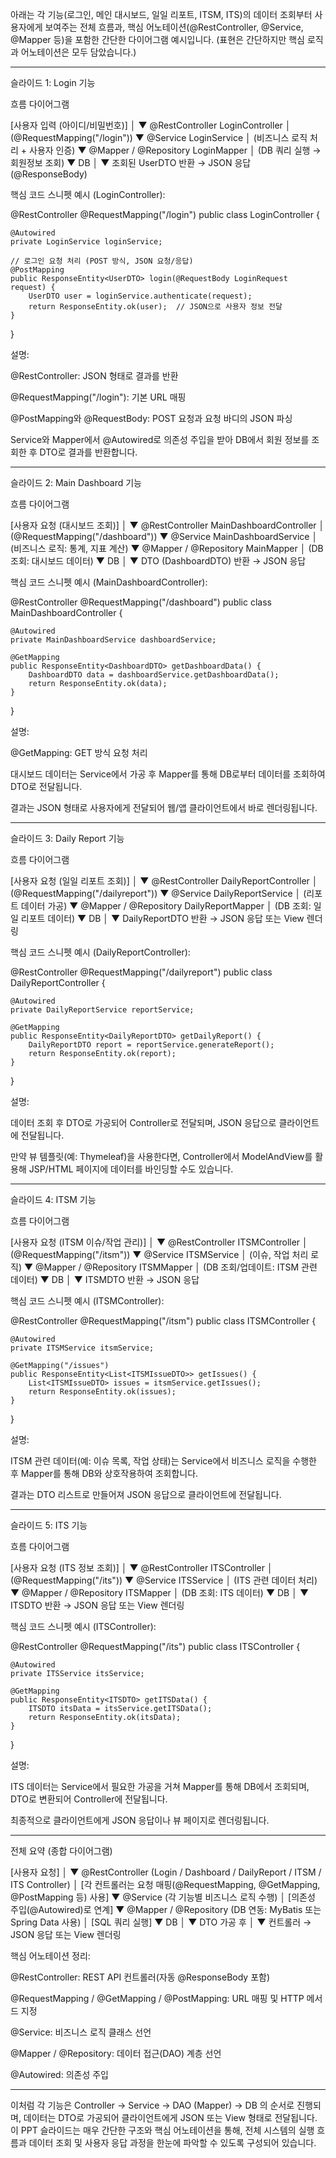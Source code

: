 아래는 각 기능(로그인, 메인 대시보드, 일일 리포트, ITSM, ITS)의 데이터 조회부터 사용자에게 보여주는 전체 흐름과, 핵심 어노테이션(@RestController, @Service, @Mapper 등)을 포함한 간단한 다이어그램 예시입니다. (표현은 간단하지만 핵심 로직과 어노테이션은 모두 담았습니다.)


---

슬라이드 1: Login 기능

흐름 다이어그램

[사용자 입력 (아이디/비밀번호)]
          │
          ▼
   @RestController
   LoginController
          │  (@RequestMapping("/login"))
          ▼
   @Service
   LoginService
          │  (비즈니스 로직 처리 + 사용자 인증)
          ▼
   @Mapper / @Repository
   LoginMapper
          │  (DB 쿼리 실행 → 회원정보 조회)
          ▼
         DB
          │
          ▼
   조회된 UserDTO 반환 → JSON 응답(@ResponseBody)

핵심 코드 스니펫 예시 (LoginController):

@RestController
@RequestMapping("/login")
public class LoginController {

    @Autowired
    private LoginService loginService;

    // 로그인 요청 처리 (POST 방식, JSON 요청/응답)
    @PostMapping
    public ResponseEntity<UserDTO> login(@RequestBody LoginRequest request) {
        UserDTO user = loginService.authenticate(request);
        return ResponseEntity.ok(user);  // JSON으로 사용자 정보 전달
    }
}

설명:

@RestController: JSON 형태로 결과를 반환

@RequestMapping("/login"): 기본 URL 매핑

@PostMapping와 @RequestBody: POST 요청과 요청 바디의 JSON 파싱

Service와 Mapper에서 @Autowired로 의존성 주입을 받아 DB에서 회원 정보를 조회한 후 DTO로 결과를 반환합니다.



---

슬라이드 2: Main Dashboard 기능

흐름 다이어그램

[사용자 요청 (대시보드 조회)]
          │
          ▼
   @RestController
   MainDashboardController
          │  (@RequestMapping("/dashboard"))
          ▼
   @Service
   MainDashboardService
          │  (비즈니스 로직: 통계, 지표 계산)
          ▼
   @Mapper / @Repository
   MainMapper
          │  (DB 조회: 대시보드 데이터)
          ▼
         DB
          │
          ▼
   DTO (DashboardDTO) 반환 → JSON 응답

핵심 코드 스니펫 예시 (MainDashboardController):

@RestController
@RequestMapping("/dashboard")
public class MainDashboardController {

    @Autowired
    private MainDashboardService dashboardService;

    @GetMapping
    public ResponseEntity<DashboardDTO> getDashboardData() {
        DashboardDTO data = dashboardService.getDashboardData();
        return ResponseEntity.ok(data);
    }
}

설명:

@GetMapping: GET 방식 요청 처리

대시보드 데이터는 Service에서 가공 후 Mapper를 통해 DB로부터 데이터를 조회하여 DTO로 전달됩니다.

결과는 JSON 형태로 사용자에게 전달되어 웹/앱 클라이언트에서 바로 렌더링됩니다.



---

슬라이드 3: Daily Report 기능

흐름 다이어그램

[사용자 요청 (일일 리포트 조회)]
          │
          ▼
   @RestController
   DailyReportController
          │  (@RequestMapping("/dailyreport"))
          ▼
   @Service
   DailyReportService
          │  (리포트 데이터 가공)
          ▼
   @Mapper / @Repository
   DailyReportMapper
          │  (DB 조회: 일일 리포트 데이터)
          ▼
         DB
          │
          ▼
   DailyReportDTO 반환 → JSON 응답 또는 View 렌더링

핵심 코드 스니펫 예시 (DailyReportController):

@RestController
@RequestMapping("/dailyreport")
public class DailyReportController {

    @Autowired
    private DailyReportService reportService;

    @GetMapping
    public ResponseEntity<DailyReportDTO> getDailyReport() {
        DailyReportDTO report = reportService.generateReport();
        return ResponseEntity.ok(report);
    }
}

설명:

데이터 조회 후 DTO로 가공되어 Controller로 전달되며, JSON 응답으로 클라이언트에 전달됩니다.

만약 뷰 템플릿(예: Thymeleaf)을 사용한다면, Controller에서 ModelAndView를 활용해 JSP/HTML 페이지에 데이터를 바인딩할 수도 있습니다.



---

슬라이드 4: ITSM 기능

흐름 다이어그램

[사용자 요청 (ITSM 이슈/작업 관리)]
          │
          ▼
   @RestController
   ITSMController
          │  (@RequestMapping("/itsm"))
          ▼
   @Service
   ITSMService
          │  (이슈, 작업 처리 로직)
          ▼
   @Mapper / @Repository
   ITSMMapper
          │  (DB 조회/업데이트: ITSM 관련 데이터)
          ▼
         DB
          │
          ▼
   ITSMDTO 반환 → JSON 응답

핵심 코드 스니펫 예시 (ITSMController):

@RestController
@RequestMapping("/itsm")
public class ITSMController {

    @Autowired
    private ITSMService itsmService;

    @GetMapping("/issues")
    public ResponseEntity<List<ITSMIssueDTO>> getIssues() {
        List<ITSMIssueDTO> issues = itsmService.getIssues();
        return ResponseEntity.ok(issues);
    }
}

설명:

ITSM 관련 데이터(예: 이슈 목록, 작업 상태)는 Service에서 비즈니스 로직을 수행한 후 Mapper를 통해 DB와 상호작용하여 조회합니다.

결과는 DTO 리스트로 만들어져 JSON 응답으로 클라이언트에 전달됩니다.



---

슬라이드 5: ITS 기능

흐름 다이어그램

[사용자 요청 (ITS 정보 조회)]
          │
          ▼
   @RestController
   ITSController
          │  (@RequestMapping("/its"))
          ▼
   @Service
   ITSService
          │  (ITS 관련 데이터 처리)
          ▼
   @Mapper / @Repository
   ITSMapper
          │  (DB 조회: ITS 데이터)
          ▼
         DB
          │
          ▼
   ITSDTO 반환 → JSON 응답 또는 View 렌더링

핵심 코드 스니펫 예시 (ITSController):

@RestController
@RequestMapping("/its")
public class ITSController {

    @Autowired
    private ITSService itsService;

    @GetMapping
    public ResponseEntity<ITSDTO> getITSData() {
        ITSDTO itsData = itsService.getITSData();
        return ResponseEntity.ok(itsData);
    }
}

설명:

ITS 데이터는 Service에서 필요한 가공을 거쳐 Mapper를 통해 DB에서 조회되며, DTO로 변환되어 Controller에 전달됩니다.

최종적으로 클라이언트에게 JSON 응답이나 뷰 페이지로 렌더링됩니다.



---

전체 요약 (종합 다이어그램)

[사용자 요청]
       │
       ▼
  @RestController
  (Login / Dashboard / DailyReport / ITSM / ITS Controller)
       │   [각 컨트롤러는 요청 매핑(@RequestMapping, @GetMapping, @PostMapping 등) 사용]
       ▼
  @Service
  (각 기능별 비즈니스 로직 수행)
       │   [의존성 주입(@Autowired)로 연계]
       ▼
  @Mapper / @Repository
  (DB 연동: MyBatis 또는 Spring Data 사용)
       │   [SQL 쿼리 실행]
       ▼
      DB
       │
       ▼
   DTO 가공 후
       │
       ▼
컨트롤러 → JSON 응답 또는 View 렌더링

핵심 어노테이션 정리:

@RestController: REST API 컨트롤러(자동 @ResponseBody 포함)

@RequestMapping / @GetMapping / @PostMapping: URL 매핑 및 HTTP 메서드 지정

@Service: 비즈니스 로직 클래스 선언

@Mapper / @Repository: 데이터 접근(DAO) 계층 선언

@Autowired: 의존성 주입



---

이처럼 각 기능은
Controller → Service → DAO (Mapper) → DB
의 순서로 진행되며, 데이터는 DTO로 가공되어 클라이언트에게 JSON 또는 View 형태로 전달됩니다.
이 PPT 슬라이드는 매우 간단한 구조와 핵심 어노테이션을 통해, 전체 시스템의 실행 흐름과 데이터 조회 및 사용자 응답 과정을 한눈에 파악할 수 있도록 구성되어 있습니다.

